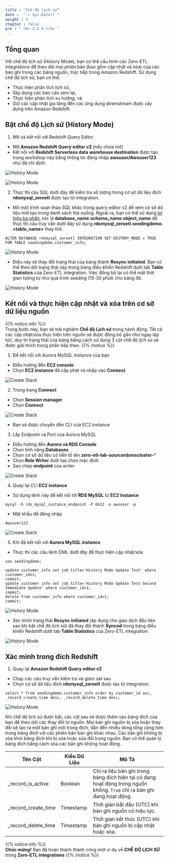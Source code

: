 ```yaml
---
title : "Chế độ lịch sử"
date :  "`r Sys.Date()`" 
weight : 4
chapter : false
pre : " <b> 2.2.4 </b> "
---
```


## Tổng quan
Với chế độ lịch sử (History Mode), bạn có thể cấu hình các Zero-ETL integrations để theo dõi mọi phiên bản (bao gồm cập nhật và xóa) của các bản ghi trong các bảng nguồn, trực tiếp trong Amazon Redshift. Sử dụng chế độ lịch sử, bạn có thể:

+ Thực hiện phân tích lịch sử,
+ Xây dựng các báo cáo xem lại,
+ Thực hiện phân tích xu hướng, và
+ Gửi các cập nhật gia tăng đến các ứng dụng downstream được xây dựng trên Amazon Redshift.

## Bật chế độ Lịch sử (History Mode)

1. Mở và kết nối với Redshift Query Editor
+ Mở **Amazon Redshift Query editor v2** (nếu chưa mở)
+ Kết nối với **Redshift Serverless data warehouse destination** được tạo trong workshop này bằng thông tin đăng nhập **awsuser/Awsuser123** như đã chỉ định.

![History Mode](/images/2.Zero-ETLIntegration/34.png)

![History Mode](/images/2.Zero-ETLIntegration/38.png)

2. Thực thi câu SQL dưới đây để kiểm tra số lượng trong cơ sở dữ liệu đích **rdsmysql_zeroetl** được tạo từ integration. 
+ Mở một trình soạn thảo SQL khác trong query editor v2 để xem cơ sở dữ liệu mới tạo trong danh sách thả xuống. Ngoài ra, bạn có thể sử dụng [ký hiệu ba phần](https://docs.aws.amazon.com/redshift/latest/dg/cross-database-overview.html), tức là **database_name.schema_name.object_name** để thực thi câu truy vấn dưới đây sử dụng **rdsmysql_zeroetl.seedingdemo.<table_name>** thay thế.

```
ALTER DATABASE rdsmysql_zeroetl INTEGRATION SET HISTORY_MODE = TRUE FOR TABLE seedingdemo.customer_info;
```


![History Mode](/images/2.Zero-ETLIntegration/108.png)

+ Điều này sẽ thay đổi trạng thái của bảng thành **Resync initiated**. Bạn có thể theo dõi trạng thái này trong bảng điều khiển Redshift dưới tab **Table Statistics** của Zero-ETL integration. Việc đồng bộ lại có thể mất thời gian tương tự như quá trình seeding (15-30 phút) cho bảng đó.

![History Mode](/images/2.Zero-ETLIntegration/109.png)

## Kết nối và thực hiện cập nhật và xóa trên cơ sở dữ liệu nguồn

{{% notice info %}}  
Trong bước này, bạn sẽ trải nghiệm **Chế độ Lịch sử** trong hành động. Tất cả các cập nhật/xóa thực hiện trên nguồn sẽ được đồng bộ gần như ngay lập tức, duy trì trạng thái của bảng bằng cách sử dụng 3 cột chế độ lịch sử sẽ được giải thích trong phần tiếp theo.
{{% /notice %}}

1. Để kết nối với Aurora MySQL instance của bạn
+ Điều hướng đến **EC2 console** 
+ Chọn **EC2 instance** đã cấp phát và nhấp vào **Connect**.

![Create Stack](/images/2.Zero-ETLIntegration/1.png)

2. Trong trang **Connect**
+ Chọn **Session manager**
+ Chọn **Connect**

![Create Stack](/images/2.Zero-ETLIntegration/2.png)

+ Bạn sẽ được chuyển đến CLI của EC2 instance

3. Lấy Endpoint và Port của Aurora MySQL

+ Điều hướng đến **Aurora và RDS Console**
+ Chọn tính năng **Databases**
+ Chọn cơ sở dữ liệu có tiền tố tên **zero-etl-lab-sourcerdsmscluster-***
+ Chọn **Role Writer** dưới lựa chọn mặc định
+ Sao chép **endpoint** của writer

![Create Stack](/images/2.Zero-ETLIntegration/57.png)

4. Quay lại CLI **EC2 instance**
+ Sử dụng lệnh này để kết nối tới **RDS MySQL** từ **EC2 instance**

`mysql -h rds_mysql_instance_endpoint -P 6612 -u awsuser -p `

+ Mật khẩu để đăng nhập

`Awsuser123`

![Create Stack](/images/2.Zero-ETLIntegration/58.png)

5. Khi đã kết nối với **Aurora MySQL instance**
+ Thực thi các câu lệnh DML dưới đây để thực hiện cập nhật/xóa

```
use seedingdemo;

update customer_info set job_title='History Mode Update Test' where customer_id=1;
commit;
update customer_info set job_title='History Mode Update Test-Second Immediate Update' where customer_id=1;
commit;
delete from customer_info where customer_id=1;
commit;
```


![History Mode](/images/2.Zero-ETLIntegration/110.png)

+ Xác minh trạng thái **Resync initiated** (áp dụng cho giao dịch đầu tiên sau khi bật chế độ lịch sử) đã thay đổi thành **Synced** trong bảng điều khiển Redshift dưới tab **Table Statistics** của Zero-ETL integration.

![History Mode](/images/2.Zero-ETLIntegration/109.png)

## Xác minh trong đích Redshift

1. Quay lại **Amazon Redshift Query editor v2**
+ Chạy các câu truy vấn kiểm tra và giám sát sau
+ Chọn cơ sở dữ liệu đích **rdsmysql_zeroetl** được tạo từ integration.

```
select * from seedingdemo.customer_info order by customer_id asc, _record_create_time desc, _record_delete_time desc;
```


![History Mode](/images/2.Zero-ETLIntegration/111.png)

Khi chế độ lịch sử được bật, các cột sau sẽ được thêm vào bảng đích của bạn để theo dõi các thay đổi từ nguồn. Mọi bản ghi nguồn bị xóa hoặc thay đổi sẽ tạo ra một bản ghi mới trong đích, dẫn đến nhiều dòng tổng cộng hơn trong bảng đích với các phiên bản bản ghi khác nhau. Các bản ghi không bị xóa khỏi bảng đích khi bị xóa hoặc sửa đổi trong nguồn. Bạn có thể quản lý bảng đích bằng cách xóa các bản ghi không hoạt động.

| Tên Cột               | Kiểu Dữ Liệu | Mô Tả                                                                 |
|-----------------------|--------------|------------------------------------------------------------------------|
| _record_is_active     | Boolean      | Chỉ ra liệu bản ghi trong bảng đích hiện tại có đang hoạt động trong nguồn không. `True` chỉ ra bản ghi đang hoạt động. |
| _record_create_time   | Timestamp    | Thời gian bắt đầu (UTC) khi bản ghi nguồn có hiệu lực.                      |
| _record_delete_time   | Timestamp    | Thời gian kết thúc (UTC) khi bản ghi nguồn bị cập nhật hoặc xóa.            |

{{% notice info %}}  
**Chúc mừng!** Bạn đã hoàn thành thành công một ví dụ về **CHẾ ĐỘ LỊCH SỬ** trong **Zero-ETL integrations**
{{% /notice %}}
